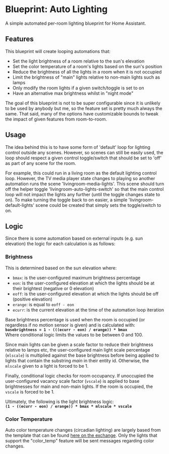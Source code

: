 # Blueprint: Auto Lighting

A simple automated per-room lighting blueprint for Home Assistant.

## Features

This blueprint will create looping automations that:

 - Set the light brightness of a room relative to the sun's elevation
 - Set the color temperature of a room's lights based on the sun's position
 - Reduce the brightness of all the lights in a room when it is not occupied
 - Limit the brightness of "main" lights relative to non-main lights such as lamps
 - Only modify the room lights if a given switch/toggle is set to on
 - Have an alternative max brightness whilst in "night mode"

The goal of this blueprint is not to be super configurable since it is unlikely
to be used by anybody but me, so the feature set is pretty much always
the same. That said, many of the options have customizable bounds to tweak
the impact of given features from room-to-room.

## Usage

The idea behind this is to have some form of 'default' loop for lighting control
outside any scenes. However, so scenes can still be easily used, the loop should
respect a given control toggle/switch that should be set to 'off' as part of any
scene for the room.

For example, this could run in a living room as the default lighting control
loop. However, the TV media player state changes to playing so another
automation runs the scene 'livingroom-media-lights'. This scene should turn off
the helper toggle 'livingroom-auto-lights-switch' so that the main control loop
will not impact the lights any further (until the toggle changes state to on).
To make turning the toggle back to on easier, a simple
'livingroom-default-lights' scene could be created that simply sets the
toggle/switch to on.

## Logic

Since there is some automation based on external inputs (e.g. sun elevation) the
logic for each calculation is as follows:

### Brightness

This is determined based on the sun elevation where:
  - `bmax`: is the user-configured maximum brightness percentage
  - `eon`: is the user-configured elevation at which the lights should be at
    their brightest (negative or 0 elevation)
  - `eoff`: is the user-configured elevation at which the lights should be off
    (positive elevation)
  - `erange`: is equal to `eoff - eon`
  - `ecurr`: is the current elevation at the time of the automation loop iteration


Base brightness percentage is used when the room is occupied (or regardless if
no motion sensor is given) and is calculated with:
<br>**```basebrightness = 1 - (((ecurr - eon) / erange)) * bmax ```**<br>
Where conditional logic limits the values to be between 0 and 100.

Since main lights can be given a scale factor to reduce their brightness
relative to lamps etc, the user-configured main light scale percentage
(`mlscale`) is multiplied against the base brightness before being applied to
lights that contain the substring _main_ in their entity id. Otherwise, the
`mlscale` given to a light is forced to be 1.

Finally, conditional logic checks for room occupancy. If unoccupied the
user-configured vacancy scale factor (`vscale`) is applied to base brightnesses
for main and non-main lights. If the room is occupied, the `vscale` is forced to
be 1.

Ultimately, the following is the light brightness logic:
<br>**```(1 - ((ecurr - eon) / erange)) * bmax * mlscale * vscale ```**<br>

### Color Temperature

Auto color temperature changes (circadian lighting) are largely based from the template that can be found [here on the exchange](https://community.home-assistant.io/t/automatic-circadian-lighting-match-your-lights-color-temperature-to-the-sun/472105). Only the lights that support the "color_temp" feature will be sent messages regarding color changes.
